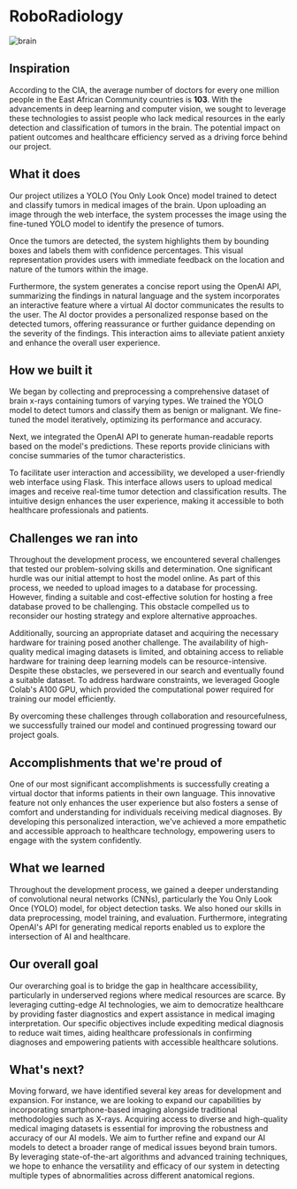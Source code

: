 # RoboRadiology
![brain](https://github.com/NoahBakayou/RoboRadiology/assets/100172278/676e93ec-2760-4be5-9548-8bd7c59acc19)

## Inspiration
According to the CIA, the average number of doctors for every one million people in the East African Community countries is **103**. With the advancements in deep learning and computer vision, we sought to leverage these technologies to assist people who lack medical resources in the early detection and classification of tumors in the brain. The potential impact on patient outcomes and healthcare efficiency served as a driving force behind our project.

## What it does
Our project utilizes a YOLO (You Only Look Once) model trained to detect and classify tumors in medical images of the brain. Upon uploading an image through the web interface, the system processes the image using the fine-tuned YOLO model to identify the presence of tumors.

Once the tumors are detected, the system highlights them by bounding boxes and labels them with confidence percentages. This visual representation provides users with immediate feedback on the location and nature of the tumors within the image.

Furthermore, the system generates a concise report using the OpenAI API, summarizing the findings in natural language and the system incorporates an interactive feature where a virtual AI doctor communicates the results to the user. The AI doctor provides a personalized response based on the detected tumors, offering reassurance or further guidance depending on the severity of the findings. This interaction aims to alleviate patient anxiety and enhance the overall user experience.

## How we built it
We began by collecting and preprocessing a comprehensive dataset of brain x-rays containing tumors of varying types. We trained the YOLO model to detect tumors and classify them as benign or malignant. We fine-tuned the model iteratively, optimizing its performance and accuracy.

Next, we integrated the OpenAI API to generate human-readable reports based on the model's predictions. These reports provide clinicians with concise summaries of the tumor characteristics.

To facilitate user interaction and accessibility, we developed a user-friendly web interface using Flask. This interface allows users to upload medical images and receive real-time tumor detection and classification results. The intuitive design enhances the user experience, making it accessible to both healthcare professionals and patients.

## Challenges we ran into
Throughout the development process, we encountered several challenges that tested our problem-solving skills and determination. One significant hurdle was our initial attempt to host the model online. As part of this process, we needed to upload images to a database for processing. However, finding a suitable and cost-effective solution for hosting a free database proved to be challenging. This obstacle compelled us to reconsider our hosting strategy and explore alternative approaches.

Additionally, sourcing an appropriate dataset and acquiring the necessary hardware for training posed another challenge. The availability of high-quality medical imaging datasets is limited, and obtaining access to reliable hardware for training deep learning models can be resource-intensive. Despite these obstacles, we persevered in our search and eventually found a suitable dataset. To address hardware constraints, we leveraged Google Colab's A100 GPU, which provided the computational power required for training our model efficiently.

By overcoming these challenges through collaboration and resourcefulness, we successfully trained our model and continued progressing toward our project goals.

## Accomplishments that we're proud of
One of our most significant accomplishments is successfully creating a virtual doctor that informs patients in their own language. This innovative feature not only enhances the user experience but also fosters a sense of comfort and understanding for individuals receiving medical diagnoses. By developing this personalized interaction, we've achieved a more empathetic and accessible approach to healthcare technology, empowering users to engage with the system confidently.

## What we learned
Throughout the development process, we gained a deeper understanding of convolutional neural networks (CNNs), particularly the You Only Look Once (YOLO) model, for object detection tasks. We also honed our skills in data preprocessing, model training, and evaluation. Furthermore, integrating OpenAI's API for generating medical reports enabled us to explore the intersection of AI and healthcare.

## Our overall goal
Our overarching goal is to bridge the gap in healthcare accessibility, particularly in underserved regions where medical resources are scarce. By leveraging cutting-edge AI technologies, we aim to democratize healthcare by providing faster diagnostics and expert assistance in medical imaging interpretation. Our specific objectives include expediting medical diagnosis to reduce wait times, aiding healthcare professionals in confirming diagnoses and empowering patients with accessible healthcare solutions.

## What's next?
Moving forward, we have identified several key areas for development and expansion. For instance, we are looking to expand our capabilities by incorporating smartphone-based imaging alongside traditional methodologies such as X-rays. Acquiring access to diverse and high-quality medical imaging datasets is essential for improving the robustness and accuracy of our AI models. We aim to further refine and expand our AI models to detect a broader range of medical issues beyond brain tumors. By leveraging state-of-the-art algorithms and advanced training techniques, we hope to enhance the versatility and efficacy of our system in detecting multiple types of abnormalities across different anatomical regions. 


